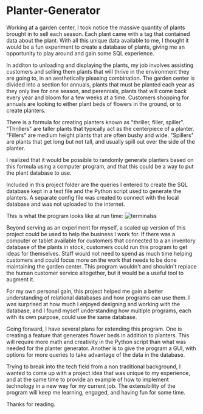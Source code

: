 # Planter-Generator

Working at a garden center, I took notice the massive quantity of plants brought in to sell each season. Each plant came with a tag that contained data about the plant. With all this unique data available to me, I thought it would be a fun experiment to create a database of plants, giving me an opportunity to play around and gain some SQL experience.

In additon to unloading and displaying the plants, my job involves assisting customers and selling them plants that will thrive in the environment they are going to, in an aesthetically pleasing combination. The garden center is divided into a section for annuals, plants that must be planted each year as they only live for one season, and perennials, plants that will come back every year and bloom for a few weeks at a time. Customers shopping for annuals are looking to either plant beds of flowers in the ground, or to create planters.

There is a formula for creating planters known as "thriller, filler, spiller". "Thrillers" are taller plants that typically act as the centerpiece of a planter. "Fillers" are medium height plants that are often bushy and wide. "Spillers" are plants that get long but not tall, and usually spill out over the side of the planter.

I realized that it would be possible to randomly generate planters based on this formula using a computer program, and that this could be a way to put the plant database to use.

Included in this project folder are the queries I entered to create the SQL database kept in a text file and the Python script used to generate the planters. A separate config file was created to connect with the local database and was not uploaded to the internet.

This is what the program looks like at run time:
![terminalss](https://user-images.githubusercontent.com/78498085/228413194-8269879d-6191-45fe-acac-926077fecb78.PNG)

Beyond serving as an experiment for myself, a scaled up version of this project could be used to help the business I work for. If there was a computer or tablet available for customers that connected to a an inventory database of the plants in stock, customers could run this program to get ideas for themselves. Staff would not need to spend as much time helping customers and could focus more on the work that needs to be done maintaining the garden center. This program wouldn't and shouldn't replace the human customer service altogether, but it would be a useful tool to augment it.

For my own personal gain, this project helped me gain a better understanding of relational databases and how programs can use them.  I was surprised at how much I enjoyed designing and working with the database, and I found myself understanding how multiple programs, each with its own purpose, could use the same database.

Going forward, I have several plans for extending this program. One is creating a feature that generates flower beds in addition to planters. This will require more math and creativity in the Python script than what was needed for the planter generator. Another is to give the program a GUI, with options for more queries to take advantage of the data in the database.

Trying to break into the tech field from a non traditional background, I wanted to come up with a project idea that was unique to my experience, and at the same time to provide an example of how to implement technology in a new way for my current job. The extensibility of the program will keep me learning, engaged, and having fun for some time.

Thanks for reading.
